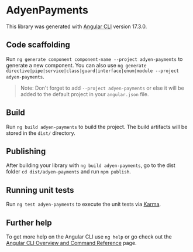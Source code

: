 # AdyenPayments

This library was generated with [Angular CLI](https://github.com/angular/angular-cli) version 17.3.0.

## Code scaffolding

Run `ng generate component component-name --project adyen-payments` to generate a new component. You can also use `ng generate directive|pipe|service|class|guard|interface|enum|module --project adyen-payments`.
> Note: Don't forget to add `--project adyen-payments` or else it will be added to the default project in your `angular.json` file. 

## Build

Run `ng build adyen-payments` to build the project. The build artifacts will be stored in the `dist/` directory.

## Publishing

After building your library with `ng build adyen-payments`, go to the dist folder `cd dist/adyen-payments` and run `npm publish`.

## Running unit tests

Run `ng test adyen-payments` to execute the unit tests via [Karma](https://karma-runner.github.io).

## Further help

To get more help on the Angular CLI use `ng help` or go check out the [Angular CLI Overview and Command Reference](https://angular.io/cli) page.
